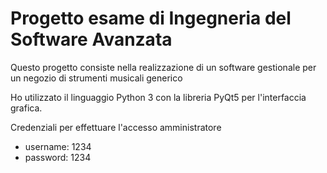 # Progetto esame di Ingegneria del Software Avanzata
Questo progetto consiste nella realizzazione di un software gestionale per un negozio di strumenti musicali generico

Ho utilizzato il linguaggio Python 3 con la libreria PyQt5 per l'interfaccia grafica.

Credenziali per effettuare l'accesso amministratore
- username: 1234
- password: 1234
